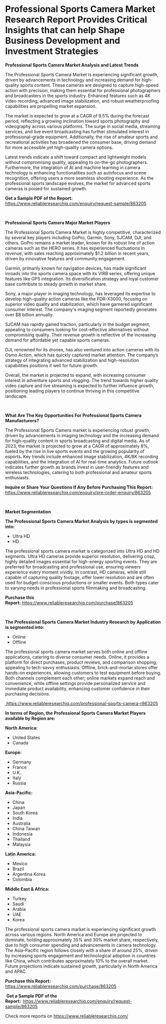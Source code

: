 <p><h1>Professional Sports Camera Market Research Report Provides Critical Insights that can help Shape Business Development and Investment Strategies</h1></p><p><strong>Professional Sports Camera Market Analysis and Latest Trends</strong></p>
<p><p>The Professional Sports Camera Market is experiencing significant growth, driven by advancements in technology and increasing demand for high-quality sports content. These cameras are designed to capture high-speed action with precision, making them essential for professional photographers and broadcasters in the sports industry. Enhanced features such as 4K video recording, advanced image stabilization, and robust weatherproofing capabilities are propelling market expansion.</p><p>The market is expected to grow at a CAGR of 9.5% during the forecast period, reflecting a growing inclination toward sports photography and videography across various platforms. The surge in social media, streaming services, and live event broadcasting has further stimulated interest in professional-grade equipment. Additionally, the rise of amateur sports and recreational activities has broadened the consumer base, driving demand for more accessible yet high-quality camera options.</p><p>Latest trends indicate a shift toward compact and lightweight models without compromising quality, appealing to on-the-go photographers. Furthermore, the integration of AI and machine learning in camera technology is enhancing functionalities such as autofocus and scene recognition, offering users a more seamless shooting experience. As the professional sports landscape evolves, the market for advanced sports cameras is poised for sustained growth.</p></p>
<p><strong>Get a Sample PDF of the Report:&nbsp;</strong> <a href="https://www.reliableresearchiq.com/enquiry/request-sample/863205?utm_campaign=2886&utm_medium=2&utm_source=Github&utm_content=ia&utm_term=04042025&utm_id=professional-sports-camera">https://www.reliableresearchiq.com/enquiry/request-sample/863205</a></p>
<p>&nbsp;</p>
<p><strong>Professional Sports Camera Major Market Players</strong></p>
<p><p>The Professional Sports Camera Market is highly competitive, characterized by several key players including GoPro, Garmin, Sony, SJCAM, DJI, and others. GoPro remains a market leader, known for its robust line of action cameras such as the HERO series. It has experienced fluctuations in revenue, with sales reaching approximately $1.2 billion in recent years, driven by innovative features and community engagement.</p><p>Garmin, primarily known for navigation devices, has made significant inroads into the sports camera space with its VIRB series, offering unique features like GPS integration. Its diversification strategy and loyal customer base contribute to steady growth in market share.</p><p>Sony, a major player in imaging technology, has leveraged its expertise to develop high-quality action cameras like the FDR-X3000, focusing on superior video quality and stabilization, which have garnered significant consumer interest. The company's imaging segment reportedly generates over $8 billion annually.</p><p>SJCAM has rapidly gained traction, particularly in the budget segment, appealing to consumers looking for cost-effective alternatives without compromising quality. Their revenue growth is reflective of the increasing demand for affordable yet capable sports cameras.</p><p>DJI, renowned for its drones, has also ventured into action cameras with its Osmo Action, which has quickly captured market attention. The company’s strategy of integrating advanced stabilization and high-resolution capabilities positions it well for future growth.</p><p>Overall, the market is projected to expand, with increasing consumer interest in adventure sports and vlogging. The trend towards higher quality video capture and live streaming is expected to further influence growth, positioning leading players to continue thriving in this competitive landscape.</p></p>
<p>&nbsp;</p>
<p><strong>What Are The Key Opportunities For Professional Sports Camera Manufacturers?</strong></p>
<p><p>The Professional Sports Camera market is experiencing robust growth, driven by advancements in imaging technology and the increasing demand for high-quality content in sports broadcasting and digital media. As of 2023, the market is projected to grow at a CAGR of approximately 8%, fueled by the rise in live sports events and the growing popularity of esports. Key trends include enhanced image stabilization, 4K/8K recording capabilities, and the integration of AI for real-time analytics. Future outlook indicates further growth as brands invest in user-friendly features and wireless technologies, catering to both professional and amateur sports enthusiasts.</p></p>
<p><strong>Inquire or Share Your Questions If Any Before Purchasing This Report:</strong> <a href="https://www.reliableresearchiq.com/enquiry/pre-order-enquiry/863205?utm_campaign=2886&utm_medium=2&utm_source=Github&utm_content=ia&utm_term=04042025&utm_id=professional-sports-camera">https://www.reliableresearchiq.com/enquiry/pre-order-enquiry/863205</a></p>
<p>&nbsp;</p>
<p><strong>Market Segmentation</strong></p>
<p><strong>The Professional Sports Camera Market Analysis by types is segmented into:</strong></p>
<p><ul><li>Ultra HD</li><li>HD</li></ul></p>
<p><p>The professional sports camera market is categorized into Ultra HD and HD segments. Ultra HD cameras provide superior resolution, delivering crisp, highly detailed images essential for high-energy sporting events. They are preferred for broadcasting and professional use, ensuring viewers experience every moment vividly. In contrast, HD cameras, while still capable of capturing quality footage, offer lower resolution and are often used for budget-conscious productions or smaller events. Both types cater to varying needs in professional sports filmmaking and broadcasting.</p></p>
<p><strong>Purchase this Report:&nbsp;</strong><a href="https://www.reliableresearchiq.com/purchase/863205?utm_campaign=2886&utm_medium=2&utm_source=Github&utm_content=ia&utm_term=04042025&utm_id=professional-sports-camera">https://www.reliableresearchiq.com/purchase/863205</a></p>
<p>&nbsp;</p>
<p><strong>The Professional Sports Camera Market Industry Research by Application is segmented into:</strong></p>
<p><ul><li>Online</li><li>Offline</li></ul></p>
<p><p>The professional sports camera market serves both online and offline applications, catering to diverse consumer needs. Online, it provides a platform for direct purchases, product reviews, and comparison shopping, appealing to tech-savvy enthusiasts. Offline, brick-and-mortar stores offer hands-on experiences, allowing customers to test equipment before buying. Both channels complement each other; online markets expand reach and convenience, while offline settings provide personalized service and immediate product availability, enhancing customer confidence in their purchasing decisions.</p></p>
<p><a href="https://www.reliableresearchiq.com/professional-sports-camera-r863205?utm_campaign=2886&utm_medium=2&utm_source=Github&utm_content=ia&utm_term=04042025&utm_id=professional-sports-camera">&nbsp;https://www.reliableresearchiq.com/professional-sports-camera-r863205</a></p>
<p><strong>In terms of Region, the Professional Sports Camera Market Players available by Region are:</strong></p>
<p>
    <p> <strong> North America: </strong>
        <ul>
            <li>United States</li>
            <li>Canada</li>
        </ul>
        </p> 
    <p> <strong> Europe: </strong>
        <ul>
            <li>Germany</li>
            <li>France</li>
            <li>U.K.</li>
            <li>Italy</li>
            <li>Russia</li>
        </ul>
        </p> 
    <p> <strong> Asia-Pacific: </strong>
        <ul>
            <li>China</li>
            <li>Japan</li>
            <li>South Korea</li>
            <li>India</li>
            <li>Australia</li>
            <li>China Taiwan</li>
            <li>Indonesia</li>
            <li>Thailand</li>
            <li>Malaysia</li>
        </ul>
        </p> 
    <p> <strong> Latin America: </strong>
        <ul>
            <li>Mexico</li>
            <li>Brazil</li>
            <li>Argentina Korea</li>
            <li>Colombia</li>
        </ul>
        </p> 
    <p> <strong> Middle East & Africa: </strong>
        <ul>
            <li>Turkey</li>
            <li>Saudi</li>
            <li>Arabia</li>
            <li>UAE</li>
            <li>Korea</li>
        </ul>
    </p>
    </p>
<p><p>The professional sports camera market is experiencing significant growth across various regions. North America and Europe are projected to dominate, holding approximately 35% and 30% market share, respectively, due to high consumer spending and advancements in camera technology. The Asia-Pacific region follows closely with a share of around 25%, driven by increasing sports engagement and technological adoption in countries like China, which contributes approximately 10% to the overall market. Future projections indicate sustained growth, particularly in North America and APAC.</p></p>
<p><strong>Purchase this Report: </strong><a href="https://www.reliableresearchiq.com/purchase/863205?utm_campaign=2886&utm_medium=2&utm_source=Github&utm_content=ia&utm_term=04042025&utm_id=professional-sports-camera">https://www.reliableresearchiq.com/purchase/863205</a></p>
<p>&nbsp;<strong>Get a Sample PDF of the Report:&nbsp;&nbsp;</strong><a href="https://www.reliableresearchiq.com/enquiry/request-sample/863205?utm_campaign=2886&utm_medium=2&utm_source=Github&utm_content=ia&utm_term=04042025&utm_id=professional-sports-camera">https://www.reliableresearchiq.com/enquiry/request-sample/863205</a></p>
<p><strong></strong></p>
<p>Check more reports on <a href="https://www.reliableresearchiq.com/?utm_campaign=2886&utm_medium=2&utm_source=Github&utm_content=ia&utm_term=04042025&utm_id=professional-sports-camera">https://www.reliableresearchiq.com/</a></p>